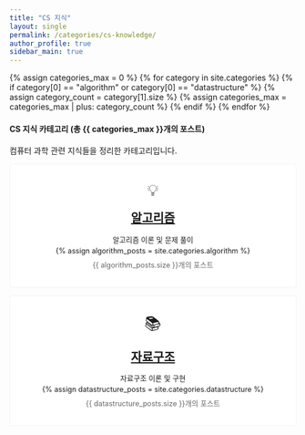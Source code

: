 ```yaml
---
title: "CS 지식"
layout: single
permalink: /categories/cs-knowledge/
author_profile: true
sidebar_main: true
---
```


{% assign categories_max = 0 %}
{% for category in site.categories %}
  {% if category[0] == "algorithm" or category[0] == "datastructure" %}
    {% assign category_count = category[1].size %}
    {% assign categories_max = categories_max | plus: category_count %}
  {% endif %}
{% endfor %}

<div class="notice">
  <h4>CS 지식 카테고리 (총 {{ categories_max }}개의 포스트)</h4>
  <p>컴퓨터 과학 관련 지식들을 정리한 카테고리입니다.</p>
</div>

<div class="grid__wrapper">
  <!-- 알고리즘 카테고리 -->
  <div class="grid__item" style="padding: 2em; text-align: center; border: 1px solid #f2f3f3; border-radius: 4px; margin-bottom: 1em; background: white;">
    <div style="font-size: 2em; margin-bottom: 0.5em;">💡</div>
    <div class="archive__item">
      <h2 class="archive__item-title no_toc" itemprop="headline" style="margin: 0 0 10px 0; padding-bottom: 0.3em;">
        <a href="/categories/algorithm" rel="permalink">알고리즘</a>
      </h2>
      <div class="archive__item-excerpt" style="margin-top: 0.5em; font-size: 0.9em; line-height: 1.5;">
        <p style="margin: 0;">알고리즘 이론 및 문제 풀이</p>
        {% assign algorithm_posts = site.categories.algorithm %}
        <p style="margin: 0.5em 0 0 0; color: #666;">{{ algorithm_posts.size }}개의 포스트</p>
      </div>
    </div>
  </div>

  <!-- 자료구조 카테고리 -->
  <div class="grid__item" style="padding: 2em; text-align: center; border: 1px solid #f2f3f3; border-radius: 4px; margin-bottom: 1em; background: white;">
    <div style="font-size: 2em; margin-bottom: 0.5em;">📚</div>
    <div class="archive__item">
      <h2 class="archive__item-title no_toc" itemprop="headline" style="margin: 0 0 10px 0; padding-bottom: 0.3em;">
        <a href="/categories/datastructure" rel="permalink">자료구조</a>
      </h2>
      <div class="archive__item-excerpt" style="margin-top: 0.5em; font-size: 0.9em; line-height: 1.5;">
        <p style="margin: 0;">자료구조 이론 및 구현</p>
        {% assign datastructure_posts = site.categories.datastructure %}
        <p style="margin: 0.5em 0 0 0; color: #666;">{{ datastructure_posts.size }}개의 포스트</p>
      </div>
    </div>
  </div>
</div> 